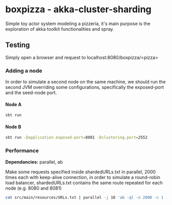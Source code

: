 # boxpizza - akka-cluster-sharding
Simple toy actor system modeling a pizzeria, it's main purpose is the exploration
of akka toolkit functionalities and spray.

## Testing
Simply open a browser and request to localhost:8080/boxpizza/&lt;pizza&gt;

### Adding a node
In order to simulate a second node on the same machine, we should run the second JVM
overriding some configurations, specifically the exposed-port and the seed-node port.

#### Node A
```sh
sbt run
```

#### Node B
```sh
sbt run -Dapplication.exposed-port=8081 -Dclustering.port=2552
```

### Performance
**Dependancies:** parallel, ab


Make some requests specified inside shardedURLs.txt in parallel, 2000 times each with keep-alive connection,
in order to simulate a round-robin load balancer, shardedURLs.txt contains the same route repeated for each node
(e.g. 8080 and 8081)
```sh
cat src/main/resources/URLs.txt | parallel -j 10 'ab -ql -n 2000 -c 1 -k {}' | grep 'Requests per second'
```
